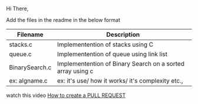 Hi There,

Add the files in the readme in the below format

| Filename      | Description |
| ----------- | ----------- |
| stacks.c      | Implementention of stacks using C |
| queue.c      | Implementention of queue using link list|
| BinarySearch.c      | Implementention of Binary Search on a sorted array using c|
| ex: algname.c      | ex: it's use/ how it works/ it's complexity etc.,  |



watch this video [How to create a PULL REQUEST](https://youtu.be/rgbCcBNZcdQ)
